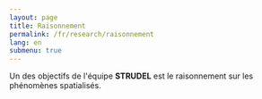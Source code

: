 ```yaml
---
layout: page
title: Raisonnement
permalink: /fr/research/raisonnement
lang: en
submenu: true
---
```


Un des objectifs de l'équipe **STRUDEL** est le raisonnement sur les phénomènes spatialisés.
